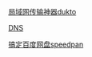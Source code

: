 [局域网传输神器dukto](https://www.iplaysoft.com/dukto.html)

[DNS](https://www.iplaysoft.com/public-dns.html)

[搞定百度网盘speedpan](https://www.iplaysoft.com/speedpan.html)


